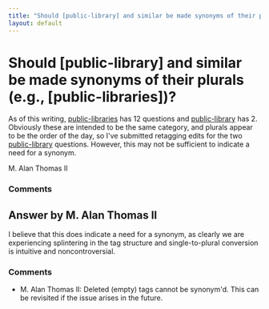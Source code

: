 ```yaml
---
title: "Should [public-library] and similar be made synonyms of their plurals (e.g., [public-libraries])?"
layout: default
---
```

Should [public-library] and similar be made synonyms of their plurals (e.g., [public-libraries])?
=====================
As of this writing,
[public-libraries](http://libraries.stackexchange.com/questions/tagged/public-libraries "show questions tagged 'public-libraries'")
has 12 questions and
[public-library](http://libraries.stackexchange.com/questions/tagged/public-library "show questions tagged 'public-library'")
has 2. Obviously these are intended to be the same category, and plurals
appear to be the order of the day, so I've submitted retagging edits for
the two
[public-library](http://libraries.stackexchange.com/questions/tagged/public-library "show questions tagged 'public-library'")
questions. However, this may not be sufficient to indicate a need for a
synonym.

M. Alan Thomas II

### Comments ###


Answer by M. Alan Thomas II
----------------
I believe that this does indicate a need for a synonym, as clearly we
are experiencing splintering in the tag structure and single-to-plural
conversion is intuitive and noncontroversial.

### Comments ###
* M. Alan Thomas II: Deleted (empty) tags cannot be synonym'd. This can be revisited if the
issue arises in the future.

